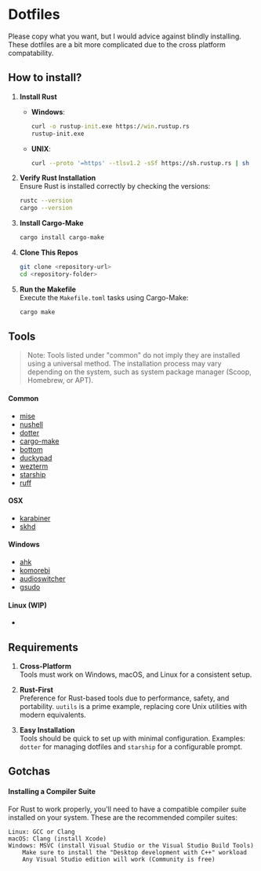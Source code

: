 # Dotfiles

Please copy what you want, but I would advice against blindly installing. 
These dotfiles are a bit more complicated due to the cross platform compatability.


## How to install?

1. **Install Rust**  
   - **Windows**:  
     ```cmd
     curl -o rustup-init.exe https://win.rustup.rs
     rustup-init.exe
     ```
   - **UNIX**:  
     ```bash
     curl --proto '=https' --tlsv1.2 -sSf https://sh.rustup.rs | sh
     ```

2. **Verify Rust Installation**  
   Ensure Rust is installed correctly by checking the versions:  
   ```bash
   rustc --version
   cargo --version
   ```

3. **Install Cargo-Make**  
   ```bash
   cargo install cargo-make
   ```

4. **Clone This Repos**  

   ```bash
   git clone <repository-url>
   cd <repository-folder>
   ```

5. **Run the Makefile**  
   Execute the `Makefile.toml` tasks using Cargo-Make:  
   ```bash
   cargo make
   ```

## Tools
> Note: Tools listed under "common" do not imply they are installed using a universal  method. The installation process may vary depending on the system, such as system package manager (Scoop, Homebrew, or APT).

#### Common
- [mise](https://github.com/jdx/mise)
- [nushell](https://github.com/nushell/nushell) 
- [dotter](https://github.com/SuperCuber/dotter)
- [cargo-make](https://github.com/sagiegurari/cargo-make)
- [bottom](https://github.com/ClementTsang/bottom)
- [duckypad](https://github.com/dekuNukem/duckyPad-Pro)
- [wezterm](https://github.com/wez/wezterm)
- [starship](https://github.com/starship/starship)
- [ruff](https://github.com/astral-sh/ruff?tab=readme-ov-file)

#### OSX
- [karabiner](https://github.com/pqrs-org/Karabiner-Elements)
- [skhd](https://github.com/koekeishiya/skhd)

#### Windows
- [ahk](https://github.com/AutoHotkey/AutoHotkey)
- [komorebi](https://github.com/LGUG2Z/komorebi)
- [audioswitcher](https://github.com/xenolightning/AudioSwitcher_v1)
- [gsudo]()


#### Linux (WIP)
- []()

## **Requirements**

1. **Cross-Platform**  
   Tools must work on Windows, macOS, and Linux for a consistent setup.

2. **Rust-First**  
   Preference for Rust-based tools due to performance, safety, and portability. `uutils` is a prime example, replacing core Unix utilities with modern equivalents.

3. **Easy Installation**  
   Tools should be quick to set up with minimal configuration. Examples: `dotter` for managing dotfiles and `starship` for a configurable prompt.


## Gotchas

#### **Installing a Compiler Suite**

For Rust to work properly, you'll need to have a compatible compiler suite installed on your system. These are the recommended compiler suites:

    Linux: GCC or Clang
    macOS: Clang (install Xcode)
    Windows: MSVC (install Visual Studio or the Visual Studio Build Tools)
        Make sure to install the "Desktop development with C++" workload
        Any Visual Studio edition will work (Community is free)
